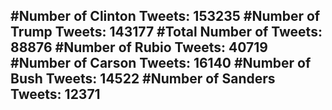 #Number of Clinton Tweets: 153235
#Number of Trump Tweets: 143177
#Total Number of Tweets: 88876 
#Number of Rubio Tweets: 40719
#Number of Carson Tweets: 16140
#Number of Bush Tweets: 14522
#Number of Sanders Tweets: 12371
---
